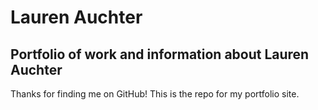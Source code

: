 # Lauren Auchter
## Portfolio of work and information about Lauren Auchter
Thanks for finding me on GitHub! This is the repo for my portfolio site.
